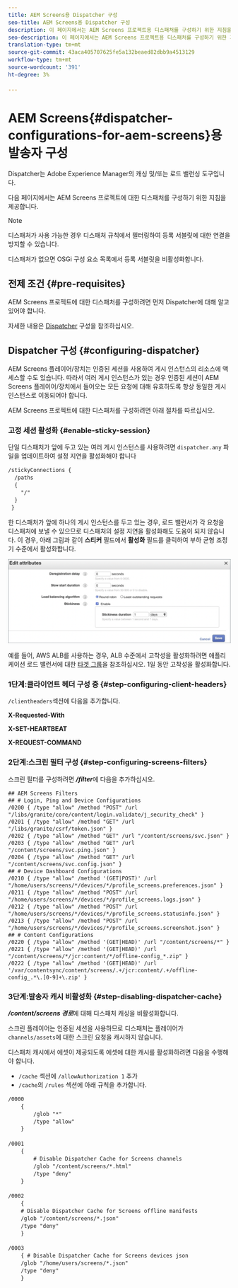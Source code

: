 ```yaml
---
title: AEM Screens용 Dispatcher 구성
seo-title: AEM Screens용 Dispatcher 구성
description: 이 페이지에서는 AEM Screens 프로젝트용 디스패처를 구성하기 위한 지침을 집중적으로 살펴봅니다.
seo-description: 이 페이지에서는 AEM Screens 프로젝트용 디스패처를 구성하기 위한 지침을 집중적으로 살펴봅니다.
translation-type: tm+mt
source-git-commit: 43aca405707625fe5a132beaed82dbb9a4513129
workflow-type: tm+mt
source-wordcount: '391'
ht-degree: 3%

---
```



# AEM Screens{#dispatcher-configurations-for-aem-screens}용 발송자 구성

Dispatcher는 Adobe Experience Manager의 캐싱 및/또는 로드 밸런싱 도구입니다.

다음 페이지에서는 AEM Screens 프로젝트에 대한 디스패처를 구성하기 위한 지침을 제공합니다.

>[!NOTE]
>
>디스패처가 사용 가능한 경우 디스패처 규칙에서 필터링하여 등록 서블릿에 대한 연결을 방지할 수 있습니다.
>
>디스패처가 없으면 OSGi 구성 요소 목록에서 등록 서블릿을 비활성화합니다.

## 전제 조건 {#pre-requisites}

AEM Screens 프로젝트에 대한 디스패처를 구성하려면 먼저 Dispatcher에 대해 알고 있어야 합니다.

자세한 내용은 [Dispatcher](https://docs.adobe.com/content/help/en/experience-manager-dispatcher/using/configuring/dispatcher-configuration.html) 구성을 참조하십시오.

## Dispatcher 구성 {#configuring-dispatcher}

AEM Screens 플레이어/장치는 인증된 세션을 사용하여 게시 인스턴스의 리소스에 액세스할 수도 있습니다. 따라서 여러 게시 인스턴스가 있는 경우 인증된 세션이 AEM Screens 플레이어/장치에서 들어오는 모든 요청에 대해 유효하도록 항상 동일한 게시 인스턴스로 이동되어야 합니다.

AEM Screens 프로젝트에 대한 디스패처를 구성하려면 아래 절차를 따르십시오.

### 고정 세션 활성화 {#enable-sticky-session}

단일 디스패처가 앞에 두고 있는 여러 게시 인스턴스를 사용하려면 `dispatcher.any` 파일을 업데이트하여 설정 지연을 활성화해야 합니다

```xml
/stickyConnections {
  /paths
  {
    "/"
  }
 }
```

한 디스패처가 앞에 하나의 게시 인스턴스를 두고 있는 경우, 로드 밸런서가 각 요청을 디스패처에 보낼 수 있으므로 디스패처의 설정 지연을 활성화해도 도움이 되지 않습니다. 이 경우, 아래 그림과 같이 **스티커** 필드에서 **활성화** 필드를 클릭하여 부하 균형 조정기 수준에서 활성화합니다.

![이미지](/help/user-guide/assets/dispatcher/dispatcher-enable.png)

예를 들어, AWS ALB를 사용하는 경우, ALB 수준에서 고착성을 활성화하려면 애플리케이션 로드 밸런서에 대한 [타겟 그룹](https://docs.aws.amazon.com/elasticloadbalancing/latest/application/load-balancer-target-groups.html)을 참조하십시오. 1일 동안 고착성을 활성화합니다.

### 1단계:클라이언트 헤더 구성 중 {#step-configuring-client-headers}

`/clientheaders`섹션에 다음을 추가합니다.

**X-Requested-With**

**X-SET-HEARTBEAT**

**X-REQUEST-COMMAND**

### 2단계:스크린 필터 구성 {#step-configuring-screens-filters}

스크린 필터를 구성하려면 ***/filter***&#x200B;에 다음을 추가하십시오.

```
## AEM Screens Filters
## # Login, Ping and Device Configurations
/0200 { /type "allow" /method "POST" /url "/libs/granite/core/content/login.validate/j_security_check" }
/0201 { /type "allow" /method "GET" /url "/libs/granite/csrf/token.json" }
/0202 { /type "allow" /method "GET" /url "/content/screens/svc.json" }
/0203 { /type "allow" /method "GET" /url "/content/screens/svc.ping.json" }
/0204 { /type "allow" /method "GET" /url "/content/screens/svc.config.json" }
## # Device Dashboard Configurations
/0210 { /type "allow" /method '(GET|POST)' /url "/home/users/screens/*/devices/*/profile_screens.preferences.json" }
/0211 { /type "allow" /method "POST" /url "/home/users/screens/*/devices/*/profile_screens.logs.json" }
/0212 { /type "allow" /method "POST" /url "/home/users/screens/*/devices/*/profile_screens.statusinfo.json" }
/0213 { /type "allow" /method "POST" /url "/home/users/screens/*/devices/*/profile_screens.screenshot.json" }
## # Content Configurations
/0220 { /type "allow" /method '(GET|HEAD)' /url "/content/screens/*" }
/0221 { /type "allow" /method '(GET|HEAD)' /url "/content/screens/*/jcr:content/*/offline-config_*.zip" }
/0222 { /type "allow" /method '(GET|HEAD)' /url '/var/contentsync/content/screens/.+/jcr:content/.+/offline-config_.*\.[0-9]+\.zip' }
```

### 3단계:발송자 캐시 비활성화 {#step-disabling-dispatcher-cache}

***/content/screens 경로***&#x200B;에 대해 디스패처 캐싱을 비활성화합니다.

스크린 플레이어는 인증된 세션을 사용하므로 디스패처는 플레이어가 `channels/assets`에 대한 스크린 요청을 캐시하지 않습니다.

디스패처 캐시에서 에셋이 제공되도록 에셋에 대한 캐시를 활성화하려면 다음을 수행해야 합니다.

* `/cache` 섹션에 `/allowAuthorization 1` 추가
* `/cache`의 `/rules` 섹션에 아래 규칙을 추가합니다.

```xml
/0000
    {
        /glob "*"
        /type "allow"
    }   

/0001
    {
        # Disable Dispatcher Cache for Screens channels
        /glob "/content/screens/*.html"
        /type "deny" 
    }

/0002
    {
    # Disable Dispatcher Cache for Screens offline manifests
    /glob "/content/screens/*.json"
    /type "deny"
    }

/0003
    { # Disable Dispatcher Cache for Screens devices json 
    /glob "/home/users/screens/*.json"
    /type "deny"
    }
```
